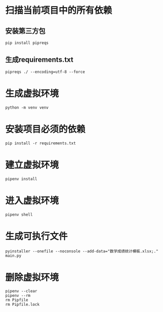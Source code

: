 # 扫描当前项目中的所有依赖
## 安装第三方包
```shell
pip install pipreqs
```
## 生成requirements.txt
```shell
pipreqs ./ --encoding=utf-8 --force
```


# 生成虚拟环境
```shell
python -m venv venv
```

# 安装项目必须的依赖
```shell
pip install -r requirements.txt
```

# 建立虚拟环境
```shell
pipenv install
```
# 进入虚拟环境
```shell
pipenv shell
```

# 生成可执行文件
```shell
pyinstaller --onefile --noconsole --add-data="数学成绩统计模板.xlsx;."  main.py
```

# 删除虚拟环境
```shell
pipenv --clear
pipenv --rm
rm Pipfile 
rm Pipfile.lock
```
